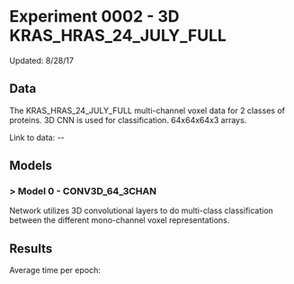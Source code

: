 # Experiment 0002 - 3D KRAS_HRAS_24_JULY_FULL

Updated: 8/28/17

## Data

The KRAS_HRAS_24_JULY_FULL multi-channel voxel data for 2 classes of proteins.
3D CNN is used for classification. 64x64x64x3 arrays.

Link to data: --

## Models

### > Model 0 - CONV3D_64_3CHAN

Network utilizes 3D convolutional layers to do multi-class classification between
the different mono-channel voxel representations.

## Results

Average time per epoch:
